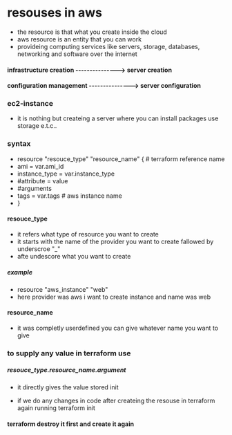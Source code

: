 # resouses in aws
* the resource is that what you create inside the cloud 
* aws resource is an entity that you can work 
* provideing computing services like  servers, storage, databases, networking and software over the internet

#### infrastructure creation ---------------> server creation
#### configuration management ---------------> server configuration

### ec2-instance
* it is nothing but createing a server  where you can install packages use storage e.t.c..


### syntax
* resource "resouce_type" "resource_name" {     # terraform reference name
*  ami           = var.ami_id 
*  instance_type = var.instance_type
* #attribute = value
* #arguments
*  tags = var.tags # aws instance name
* }
 
#### resouce_type
* it refers what type of resource you want to create 
* it starts with the name of the provider you want to create fallowed by underscroe "_" 
* afte undescore what you want to create 
##### example
* resource "aws_instance" "web"
* here provider was aws i want to create instance and name was web
#### resource_name
* it was completly userdefined you can give whatever name you want to give

### to supply any value in terraform use
##### resouce_type.resource_name.argument
* it directly gives the value stored init

* if we do any changes in code after createing the resouse in terraform again running terraform init
#### terraform destroy it first and create it again